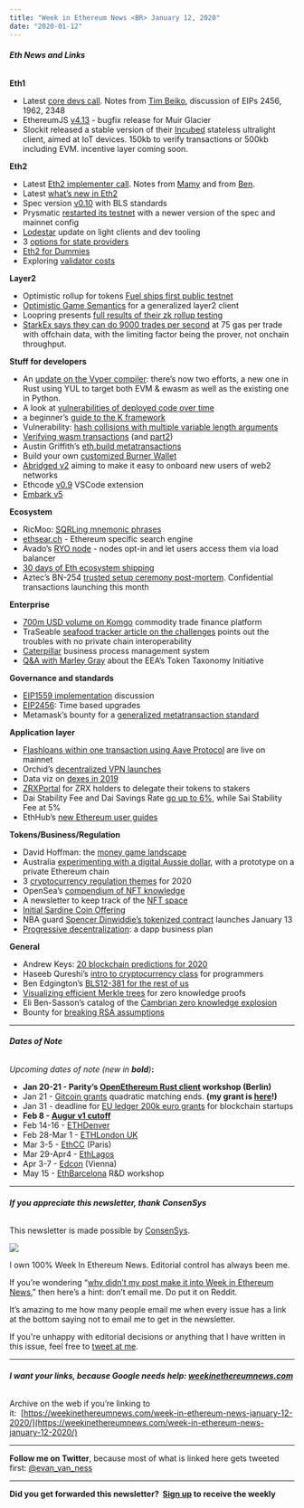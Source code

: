 ```yaml
---
title: "Week in Ethereum News <BR> January 12, 2020"
date: "2020-01-12"
---
```


###### **Eth News and Links**

**Eth1**

- Latest [core devs call](https://youtu.be/snEdgekxJto). Notes from [Tim Beiko](https://twitter.com/TimBeiko/status/1215631141975265285), discussion of EIPs 2456, 1962, 2348
- EthereumJS [v4.13](https://www.reddit.com/r/ethereum/comments/emmayz/ethereumjs_release_v413_muirglacier_bugfix_fixed/) - bugfix release for Muir Glacier
- Slockit released a stable version of their [Incubed](https://blog.slock.it/incubed-stable-release-c35b3a4ec10a) stateless ultralight client, aimed at IoT devices. 150kb to verify transactions or 500kb including EVM. incentive layer coming soon.

**Eth2**

- Latest [Eth2 implementer call](https://www.youtube.com/watch?v=u2w4EO9YepI). Notes from [Mamy](https://gist.github.com/mratsim/0f742236da1e5dbb6ca97b8fb55f061b) and from [Ben](https://hackmd.io/@benjaminion/ByYThFEgI).
- Latest [what’s new in Eth2](https://notes.ethereum.org/@ChihChengLiang/Sk8Zs--CQ/https%3A%2F%2Fhackmd.io%2F%40benjaminion%2Fwnie2_200110?type=book)
- Spec version [v0.10](https://github.com/ethereum/eth2.0-specs/releases/tag/v0.10.0) with BLS standards
- Prysmatic [restarted its testnet](https://medium.com/prysmatic-labs/prysm-testnet-v0-9-3-release-info-fa0b77161a41) with a newer version of the spec and mainnet config
- [Lodestar](https://medium.com/chainsafe-systems/lodestar-grants-update-74452199dfa8?) update on light clients and dev tooling
- 3 [options for state providers](https://ethresear.ch/t/state-provider-models-in-ethereum-2-0/6750)
- [Eth2 for Dummies](https://medium.com/@chromaticcapital/eth2-for-dummies-11ff9b11509f)
- Exploring [validator costs](https://www.attestant.io/posts/exploring-ethereum-2-validator-costs/)

**Layer2**

- Optimistic rollup for tokens [Fuel ships first public testnet](https://twitter.com/fuellabs_/status/1215366571125878785)
- [Optimistic Game Semantics](https://plasma.group/optimistic-game-semantics.pdf) for a generalized layer2 client
- Loopring presents [full results of their zk rollup testing](https://medium.com/loopring-protocol/loopring-testing-phase-1-data-recap-ed0c67396870)
- [StarkEx says they can do 9000 trades per second](https://twitter.com/starkwareltd/status/1214236179551412232?s=21) at 75 gas per trade with offchain data, with the limiting factor being the prover, not onchain throughput.

**Stuff for developers**

- An [update on the Vyper compiler](https://blog.ethereum.org/2020/01/08/update-on-the-vyper-compiler/): there’s now two efforts, a new one in Rust using YUL to target both EVM & ewasm as well as the existing one in Python.
- A look at [vulnerabilities of deployed code over time](https://medium.com/@alethioEthstats/the-security-series-a-look-at-ethereums-smart-contracts-4f096f48f2b)
- a beginner’s [guide to the K framework](https://medium.com/@giulio.rebuffo/formal-verification-why-and-how-a104cd702c25)
- Vulnerability: [hash collisions with multiple variable length arguments](https://medium.com/swlh/new-smart-contract-weakness-hash--with-multiple-variable-length-arguments-dc7b9c84e493)
- [Verifying wasm transactions](https://medium.com/dlabvc/verifying-wasm-functions-part-1-ea524c04c094) (and [part2](https://medium.com/dlabvc/verifying-wasm-functions-part-2-i64-reverse-bytes-3590aedaa3c0))
- Austin Griffith’s [eth.build metatransactions](https://twitter.com/austingriffith/status/1215674830671843328)
- Build your own [customized Burner Wallet](https://medium.com/@dmihal/build-your-own-customized-burner-wallet-without-the-burner-factory-dfbe598cdada)
- [Abridged v2](https://medium.com/abridged-io/abridged-2020-83a4e917c645) aiming to make it easy to onboard new users of web2 networks
- Ethcode [v0.9](https://medium.com/quanta-network/ethcode-v0-0-9-beginning-the-20s-7be98a0b2a01) VSCode extension
- [Embark v5](https://github.com/embark-framework/embark/releases/tag/v5.0.0)

**Ecosystem**

- RicMoo: [SQRLing mnemonic phrases](https://blog.ricmoo.com/sqrl-ing-mnemonic-phrases-b68b2dc1f75b)
- [ethsear.ch](https://twitter.com/JonnyRhea/status/1215291699959926785) - Ethereum specific search engine
- Avado’s [RYO node](https://twitter.com/Avado_DServer/status/1215206214562349056) - nodes opt-in and let users access them via load balancer
- [30 days of Eth ecosystem shipping](https://concourseopen.com/blog/30-days-of-eth-december-2019/)
- Aztec’s BN-254 [trusted setup ceremony post-mortem](https://medium.com/aztec-protocol/aztec-crs-the-biggest-mpc-setup-in-history-has-successfully-finished-74c6909cd0c4). Confidential transactions launching this month

**Enterprise**

- [700m USD volume on Komgo](https://consensys.net/blog/enterprise-blockchain/komgos-blockchain-trade-finance-platform-january-2020-updates/) commodity trade finance platform
- TraSeable [seafood tracker article on the challenges](https://www.seafoodsource.com/news/environment-sustainability/traseable-s-blockchain-based-traceability-technology-overcomes-challenges-in-the-pacific) points out the troubles with no private chain interoperability
- [Caterpillar](https://github.com/orlenyslp/Caterpillar) business process management system
- [Q&A with Marley Gray](https://www.intelalley.com/cryptocurrency/taxonomy-qa-marley-gray-tti-part-i/) about the EEA’s Token Taxonomy Initiative

**Governance and standards**

- [EIP1559 implementation](https://ethereum-magicians.org/t/eip-1559-go-etheruem-implementation/3918) discussion
- [EIP2456](https://github.com/ethereum/EIPs/blob/d771a0d82de6975bdd0b395b35fa6675fcb0fade/EIPS/eip-2456.md): Time based upgrades
- Metamask’s bounty for a [generalized metatransaction standard](https://medium.com/metamask/announcing-a-generalized-metatransaction-contest-abd4f321470b)

**Application layer**

- [Flashloans within one transaction using Aave Protocol](https://medium.com/aave/pop-the-champagne-aave-protocol-is-live-721731763b58) are live on mainnet
- Orchid’s [decentralized VPN launches](https://blog.orchid.com/orchids-privacy-network-launches/)
- Data viz on [dexes in 2019](https://medium.com/alethio/dex-in-the-2019-a-recap-by-numbers-96d506ba1cb8)
- [ZRXPortal](https://blog.0xproject.com/introducing-zrx-portal-b529aec1a0a9) for ZRX holders to delegate their tokens to stakers
- Dai Stability Fee and Dai Savings Rate [go up to 6%](https://twitter.com/MakerDaiBot/status/1214857420964552704), while Sai Stability Fee at 5%
- EthHub’s [new Ethereum user guides](https://twitter.com/econoar/status/1215725972856561664)

**Tokens/Business/Regulation**

- David Hoffman: the [money game landscape](https://medium.com/@TrustlessState/ethereum-the-money-game-landscape-1b9fdb05f842)
- Australia [experimenting with a digital Aussie dollar](https://www.rba.gov.au/publications/submissions/payments-system/pdf/financial-and-regulatory-technology.pdf), with a prototype on a private Ethereum chain
- 3 [cryptocurrency regulation themes](https://www.forbes.com/sites/brianbrooks/2020/01/07/three-cryptocurrency-regulation-themes-for-2020--and-the-flawed-premises-behind-them/#4f037c0c63e3) for 2020
- OpenSea’s [compendium of NFT knowledge](https://opensea.io/blog/guides/non-fungible-tokens/)
- A newsletter to keep track of the [NFT space](https://andrewsteinwold.substack.com/p/nft-proof-of-work-jan-2020)
- [Initial Sardine Coin Offering](https://www.forbes.com/sites/francescoppola/2020/01/10/crypto-and-sardines-combine-to-create-an-investment-opportunity/#18f5069673c2)
- NBA guard [Spencer Dinwiddie’s tokenized contract](https://twitter.com/sdinwiddie_25/status/1215640393204871168?s=21) launches January 13
- [Progressive decentralization](https://a16z.com/2020/01/09/progressive-decentralization-crypto-product-management/): a dapp business plan

**General**

- Andrew Keys: [20 blockchain predictions for 2020](https://consensys.net/blog/news/andrew-keys-20-blockchain-predictions-for-2020)
- Haseeb Qureshi’s [intro to cryptocurrency class](https://nakamoto.com/introduction-to-cryptocurrency/) for programmers
- Ben Edgington’s [BLS12-381 for the rest of us](https://hackmd.io/@benjaminion/bls12-381)
- [Visualizing efficient Merkle trees](https://kndrck.co/posts/efficient-merkletrees-zk-proofs/) for zero knowledge proofs
- Eli Ben-Sasson’s catalog of the [Cambrian zero knowledge explosion](https://nakamoto.com/cambrian-explosion-of-crypto-proofs/)
- Bounty for [breaking RSA assumptions](https://rsa.cash/)

* * *

###### **Dates of Note**

_Upcoming dates of note (new in **bold**)_**:**

- **Jan 20-21 - Parity’s [OpenEthereum Rust client](https://www.eventbrite.com/e/openethereum-workshop-tickets-88507864405) workshop (Berlin)**
- Jan 21 - [Gitcoin grants](https://gitcoin.co/blog/gitcoin-grants-2020/) quadratic matching ends. **(my grant is [here](https://gitcoin.co/grants/237/week-in-ethereum-news)!)**
- Jan 31 - deadline for [EU ledger 200k euro grants](https://fundingbox.com/spaces/ledger-ledger-news-and-updates/5dbfcb7d52317832f85906c8) for blockchain startups
- **Feb 8 - [Augur v1 cutoff](https://twitter.com/AugurProject/status/1214545983205494784)**
- Feb 14-16 - [ETHDenver](https://www.ethdenver.com/)
- Feb 28-Mar 1 - [ETHLondon UK](https://ethlondon.com/)
- Mar 3-5 - [EthCC](https://ethcc.io/) (Paris)
- Mar 29-Apr4 - [EthLagos](https://ethlagos.io/)
- Apr 3-7 - [Edcon](https://www.edcon.io/) (Vienna)
- May 15 - [EthBarcelona](https://ethbarcelona.github.io/) R&D workshop

* * *

###### **If you appreciate this newsletter, thank ConsenSys**

This newsletter is made possible by [ConsenSys](https://consensys.net/).  

[![](https://cdn.substack.com/image/fetch/w_1456,c_limit,f_auto,q_auto:good/https%3A%2F%2Fbucketeer-e05bbc84-baa3-437e-9518-adb32be77984.s3.amazonaws.com%2Fpublic%2Fimages%2F08f1b2fd-57e2-4d4b-bd42-730c769114be_240x240.jpeg)](https://cdn.substack.com/image/fetch/c_limit,f_auto,q_auto:good/https%3A%2F%2Fbucketeer-e05bbc84-baa3-437e-9518-adb32be77984.s3.amazonaws.com%2Fpublic%2Fimages%2F08f1b2fd-57e2-4d4b-bd42-730c769114be_240x240.jpeg)

I own 100% Week In Ethereum News. Editorial control has always been me.

If you’re wondering “[why didn’t my post make it into Week in Ethereum News](https://www.evanvanness.com/post/179914035841/why-didnt-my-post-make-the-newsletter),” then here’s a hint: don’t email me. Do put it on Reddit.

It’s amazing to me how many people email me when every issue has a link at the bottom saying not to email me to get in the newsletter.

If you're unhappy with editorial decisions or anything that I have written in this issue, feel free to [tweet at me](https://twitter.com/evan_van_ness).

* * *

###### **I want your links, because Google needs help: [weekinethereumnews.com](https://weekinethereumnews.com/)**

Archive on the web if you’re linking to it:  [https://weekinethereumnews.com/week-in-ethereum-news-january-12-2020/](https://weekinethereumnews.com/week-in-ethereum-news-january-12-2020/)

* * *

**Follow me on Twitter**, because most of what is linked here gets tweeted first: [@evan\_van\_ness](https://twitter.com/evan_van_ness)

* * *

**Did you get forwarded this newsletter?  [Sign up](https://weekinethereum.substack.com/subscribe#about) to receive the weekly**

